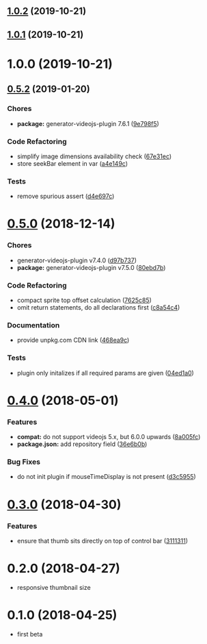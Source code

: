 <a name="1.0.2"></a>
## [1.0.2](https://bitbucket.org/youonlabs/videojs-sprite-thumbnails/compare/v1.0.1...v1.0.2) (2019-10-21)

<a name="1.0.1"></a>
## [1.0.1](https://bitbucket.org/youonlabs/videojs-sprite-thumbnails/compare/v1.0.0...v1.0.1) (2019-10-21)

<a name="1.0.0"></a>
# 1.0.0 (2019-10-21)

<a name="0.5.2"></a>
## [0.5.2](https://github.com/blacktrash/videojs-sprite-thumbnails/compare/v0.5.1...v0.5.2) (2019-01-20)

### Chores

* **package:** generator-videojs-plugin 7.6.1 ([9e798f5](https://github.com/blacktrash/videojs-sprite-thumbnails/commit/9e798f5))

### Code Refactoring

* simplify image dimensions availability check ([67e31ec](https://github.com/blacktrash/videojs-sprite-thumbnails/commit/67e31ec))
* store seekBar element in var ([a4e149c](https://github.com/blacktrash/videojs-sprite-thumbnails/commit/a4e149c))

### Tests

* remove spurious assert ([d4e697c](https://github.com/blacktrash/videojs-sprite-thumbnails/commit/d4e697c))

<a name="0.5.0"></a>
# [0.5.0](https://github.com/blacktrash/videojs-sprite-thumbnails/compare/v0.4.0...v0.5.0) (2018-12-14)

### Chores

* generator-videojs-plugin v7.4.0 ([d97b737](https://github.com/blacktrash/videojs-sprite-thumbnails/commit/d97b737))
* **package:** generator-videojs-plugin v7.5.0 ([80ebd7b](https://github.com/blacktrash/videojs-sprite-thumbnails/commit/80ebd7b))

### Code Refactoring

* compact sprite top offset calculation ([7625c85](https://github.com/blacktrash/videojs-sprite-thumbnails/commit/7625c85))
* omit return statements, do all declarations first ([c8a54c4](https://github.com/blacktrash/videojs-sprite-thumbnails/commit/c8a54c4))

### Documentation

* provide unpkg.com CDN link ([468ea9c](https://github.com/blacktrash/videojs-sprite-thumbnails/commit/468ea9c))

### Tests

* plugin only initalizes if all required params are given ([04ed1a0](https://github.com/blacktrash/videojs-sprite-thumbnails/commit/04ed1a0))

<a name="0.4.0"></a>
# [0.4.0](https://github.com/blacktrash/videojs-sprite-thumbnails/compare/v0.3.0...v0.4.0) (2018-05-01)

### Features

* **compat:** do not support videojs 5.x, but 6.0.0 upwards ([8a005fc](https://github.com/blacktrash/videojs-sprite-thumbnails/commit/8a005fc))
* **package.json:** add repository field ([36e6b0b](https://github.com/blacktrash/videojs-sprite-thumbnails/commit/36e6b0b))

### Bug Fixes

* do not init plugin if mouseTimeDisplay is not present ([d3c5955](https://github.com/blacktrash/videojs-sprite-thumbnails/commit/d3c5955))

<a name="0.3.0"></a>
# [0.3.0](https://github.com/blacktrash/videojs-sprite-thumbnails/compare/v0.2.0...v0.3.0) (2018-04-30)

### Features

* ensure that thumb sits directly on top of control bar ([3111311](https://github.com/blacktrash/videojs-sprite-thumbnails/commit/3111311))

<a name="0.2.0"></a>
# 0.2.0 (2018-04-27)

* responsive thumbnail size

<a name="0.1.0"></a>
# 0.1.0 (2018-04-25)

* first beta
